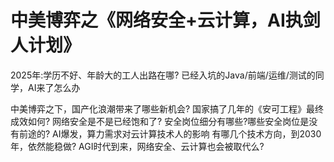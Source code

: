 # 中美博弈之《网络安全+云计算，AI执剑人计划》
2025年:学历不好、年龄大的工人出路在哪?
已经入坑的Java/前端/运维/测试的同学，AI来了怎么办

中美博弈之下，国产化浪潮带来了哪些新机会?
国家搞了几年的《安可工程》最终成效如何?
网络安全是不是已经饱和了?
安全岗位细分有哪些?哪些安全岗位是没有前途的?
AI爆发，算力需求对云计算技术人的影响
有哪几个技术方向，到2030年，依然能稳做?
AGI时代到来，网络安全、云计算也会被取代么?